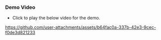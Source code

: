 ### Demo Video
- Click to play the below video for the demo.

https://github.com/user-attachments/assets/b64fac0a-337b-42e3-9cec-f0de3d821233
